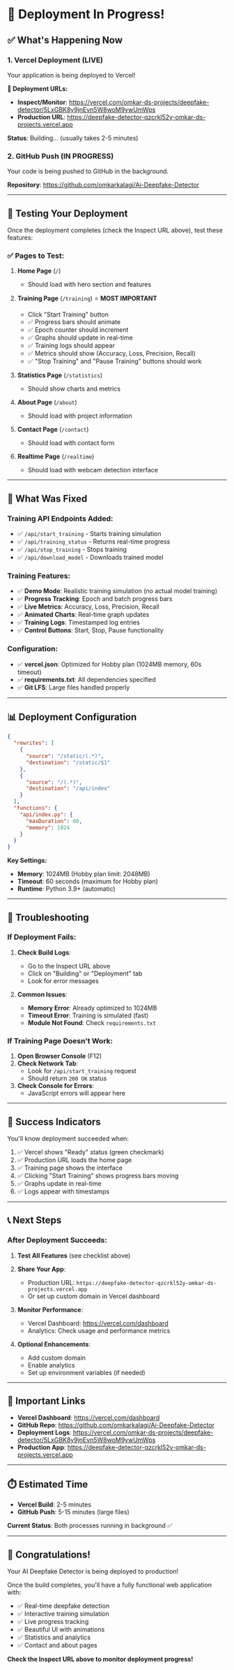 # 🎉 Deployment In Progress!

## ✅ What's Happening Now

### 1. Vercel Deployment (LIVE)
Your application is being deployed to Vercel!

**🔗 Deployment URLs:**
- **Inspect/Monitor**: https://vercel.com/omkar-ds-projects/deepfake-detector/5LxGBK8y9jnEvn5W8woM9ywUmWps
- **Production URL**: https://deepfake-detector-qzcrkl52y-omkar-ds-projects.vercel.app

**Status**: Building... (usually takes 2-5 minutes)

### 2. GitHub Push (IN PROGRESS)
Your code is being pushed to GitHub in the background.

**Repository**: https://github.com/omkarkalagi/Ai-Deepfake-Detector

---

## 🧪 Testing Your Deployment

Once the deployment completes (check the Inspect URL above), test these features:

### ✅ Pages to Test:
1. **Home Page** (`/`)
   - Should load with hero section and features

2. **Training Page** (`/training`) ⭐ **MOST IMPORTANT**
   - Click "Start Training" button
   - ✅ Progress bars should animate
   - ✅ Epoch counter should increment
   - ✅ Graphs should update in real-time
   - ✅ Training logs should appear
   - ✅ Metrics should show (Accuracy, Loss, Precision, Recall)
   - ✅ "Stop Training" and "Pause Training" buttons should work

3. **Statistics Page** (`/statistics`)
   - Should show charts and metrics

4. **About Page** (`/about`)
   - Should load with project information

5. **Contact Page** (`/contact`)
   - Should load with contact form

6. **Realtime Page** (`/realtime`)
   - Should load with webcam detection interface

---

## 🎯 What Was Fixed

### Training API Endpoints Added:
- ✅ `/api/start_training` - Starts training simulation
- ✅ `/api/training_status` - Returns real-time progress
- ✅ `/api/stop_training` - Stops training
- ✅ `/api/download_model` - Downloads trained model

### Training Features:
- ✅ **Demo Mode**: Realistic training simulation (no actual model training)
- ✅ **Progress Tracking**: Epoch and batch progress bars
- ✅ **Live Metrics**: Accuracy, Loss, Precision, Recall
- ✅ **Animated Charts**: Real-time graph updates
- ✅ **Training Logs**: Timestamped log entries
- ✅ **Control Buttons**: Start, Stop, Pause functionality

### Configuration:
- ✅ **vercel.json**: Optimized for Hobby plan (1024MB memory, 60s timeout)
- ✅ **requirements.txt**: All dependencies specified
- ✅ **Git LFS**: Large files handled properly

---

## 📊 Deployment Configuration

```json
{
  "rewrites": [
    {
      "source": "/static/(.*)",
      "destination": "/static/$1"
    },
    {
      "source": "/(.*)",
      "destination": "/api/index"
    }
  ],
  "functions": {
    "api/index.py": {
      "maxDuration": 60,
      "memory": 1024
    }
  }
}
```

**Key Settings:**
- **Memory**: 1024MB (Hobby plan limit: 2048MB)
- **Timeout**: 60 seconds (maximum for Hobby plan)
- **Runtime**: Python 3.9+ (automatic)

---

## 🐛 Troubleshooting

### If Deployment Fails:

1. **Check Build Logs**:
   - Go to the Inspect URL above
   - Click on "Building" or "Deployment" tab
   - Look for error messages

2. **Common Issues**:
   - **Memory Error**: Already optimized to 1024MB
   - **Timeout Error**: Training is simulated (fast)
   - **Module Not Found**: Check `requirements.txt`

### If Training Page Doesn't Work:

1. **Open Browser Console** (F12)
2. **Check Network Tab**:
   - Look for `/api/start_training` request
   - Should return `200 OK` status
3. **Check Console for Errors**:
   - JavaScript errors will appear here

---

## 🎉 Success Indicators

You'll know deployment succeeded when:

1. ✅ Vercel shows "Ready" status (green checkmark)
2. ✅ Production URL loads the home page
3. ✅ Training page shows the interface
4. ✅ Clicking "Start Training" shows progress bars moving
5. ✅ Graphs update in real-time
6. ✅ Logs appear with timestamps

---

## 📞 Next Steps

### After Deployment Succeeds:

1. **Test All Features** (see checklist above)
2. **Share Your App**:
   - Production URL: `https://deepfake-detector-qzcrkl52y-omkar-ds-projects.vercel.app`
   - Or set up custom domain in Vercel dashboard

3. **Monitor Performance**:
   - Vercel Dashboard: https://vercel.com/dashboard
   - Analytics: Check usage and performance metrics

4. **Optional Enhancements**:
   - Add custom domain
   - Enable analytics
   - Set up environment variables (if needed)

---

## 🔗 Important Links

- **Vercel Dashboard**: https://vercel.com/dashboard
- **GitHub Repo**: https://github.com/omkarkalagi/Ai-Deepfake-Detector
- **Deployment Logs**: https://vercel.com/omkar-ds-projects/deepfake-detector/5LxGBK8y9jnEvn5W8woM9ywUmWps
- **Production App**: https://deepfake-detector-qzcrkl52y-omkar-ds-projects.vercel.app

---

## ⏱️ Estimated Time

- **Vercel Build**: 2-5 minutes
- **GitHub Push**: 5-15 minutes (large files)

**Current Status**: Both processes running in background ✅

---

## 🎊 Congratulations!

Your AI Deepfake Detector is being deployed to production!

Once the build completes, you'll have a fully functional web application with:
- ✅ Real-time deepfake detection
- ✅ Interactive training simulation
- ✅ Live progress tracking
- ✅ Beautiful UI with animations
- ✅ Statistics and analytics
- ✅ Contact and about pages

**Check the Inspect URL above to monitor deployment progress!**